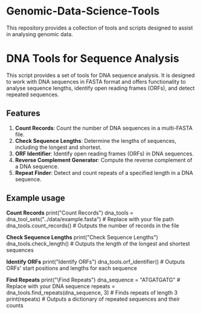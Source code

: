 # Genomic-Data-Science-Tools
This repository provides a collection of tools and scripts designed to assist in analysing genomic data.

# DNA Tools for Sequence Analysis

This script provides a set of tools for DNA sequence analysis. It is designed to work with DNA sequences in FASTA format and offers functionality to analyse sequence lengths, identify open reading frames (ORFs), and detect repeated sequences.

## Features

1. **Count Records**: Count the number of DNA sequences in a multi-FASTA file.
2. **Check Sequence Lengths**: Determine the lengths of sequences, including the longest and shortest.
3. **ORF Identifier**: Identify open reading frames (ORFs) in DNA sequences.
4. **Reverse Complement Generator**: Compute the reverse complement of a DNA sequence.
5. **Repeat Finder**: Detect and count repeats of a specified length in a DNA sequence.

## Example usage

**Count Records**
print("Count Records")
dna_tools = dna_tool_sets("../data/example.fasta")  # Replace with your file path
dna_tools.count_records()  # Outputs the number of records in the file

**Check Sequence Lengths**
print("Check Sequence Lengths")
dna_tools.check_length()  # Outputs the length of the longest and shortest sequences

**Identify ORFs**
print("Identify ORFs")
dna_tools.orf_identifier()  # Outputs ORFs' start positions and lengths for each sequence

**Find Repeats**
print("\Find Repeats")
dna_sequence = "ATGATGATG"  # Replace with your DNA sequence
repeats = dna_tools.find_repeats(dna_sequence, 3)  # Finds repeats of length 3
print(repeats)  # Outputs a dictionary of repeated sequences and their counts
